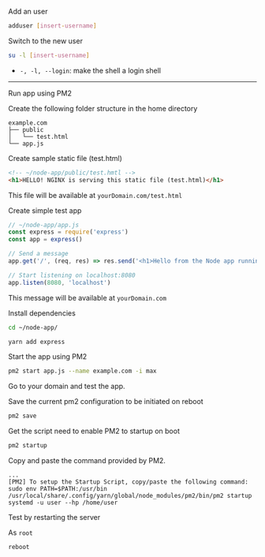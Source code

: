 Add an user
```sh
adduser [insert-username]
```

Switch to the new user
```sh
su -l [insert-username]
```
- `-, -l, --login`: make the shell a login shell

---

Run app using PM2

Create the following folder structure in the home directory
```
example.com
├── public
│   └── test.html
└── app.js
```

Create sample static file (test.html)
```html
<!-- ~/node-app/public/test.hmtl -->
<h1>HELLO! NGINX is serving this static file (test.html)</h1>
```

This file will be available at `yourDomain.com/test.html`

Create simple test app
```javascript
// ~/node-app/app.js
const express = require('express')
const app = express()

// Send a message
app.get('/', (req, res) => res.send('<h1>Hello from the Node app running on localhost:8080</h1>'))

// Start listening on localhost:8080
app.listen(8080, 'localhost')
```
This message will be available at `yourDomain.com`

Install dependencies
```sh
cd ~/node-app/
```

```sh
yarn add express
```

Start the app using PM2
```sh
pm2 start app.js --name example.com -i max
```
Go to your domain and test the app.

Save the current pm2 configuration to be initiated on reboot

```sh
pm2 save
```

Get the script need to enable PM2 to startup on boot
```sh
pm2 startup
```
Copy and paste the command provided by PM2.

```
...
[PM2] To setup the Startup Script, copy/paste the following command:
sudo env PATH=$PATH:/usr/bin /usr/local/share/.config/yarn/global/node_modules/pm2/bin/pm2 startup systemd -u user --hp /home/user
```

Test by restarting the server

As `root`
```sh
reboot
```
